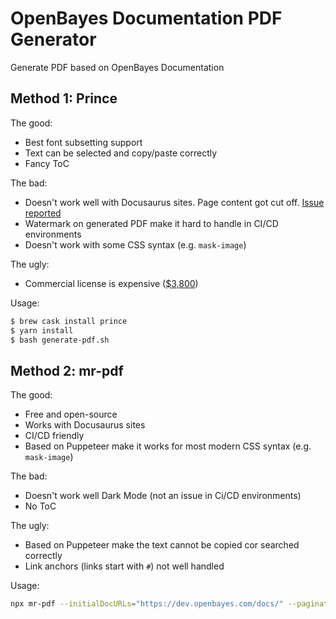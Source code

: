 # OpenBayes Documentation PDF Generator

Generate PDF based on OpenBayes Documentation

## Method 1: Prince

The good:

- Best font subsetting support
- Text can be selected and copy/paste correctly
- Fancy ToC

The bad:

- Doesn't work well with Docusaurus sites. Page content got cut off. [Issue reported](https://www.princexml.com/forum/topic/4608)
- Watermark on generated PDF make it hard to handle in CI/CD environments
- Doesn't work with some CSS syntax (e.g. `mask-image`)

The ugly:

- Commercial license is expensive ([$3,800](https://www.princexml.com/purchase/))

Usage:

```bash
$ brew cask install prince
$ yarn install
$ bash generate-pdf.sh
```

## Method 2: mr-pdf

The good:

- Free and open-source
- Works with Docusaurus sites
- CI/CD friendly
- Based on Puppeteer make it works for most modern CSS syntax (e.g. `mask-image`)


The bad:

- Doesn't work well Dark Mode (not an issue in Ci/CD environments)
- No ToC

The ugly:

- Based on Puppeteer make the text cannot be copied cor searched correctly
- Link anchors (links start with `#`) not well handled

Usage:

```bash
npx mr-pdf --initialDocURLs="https://dev.openbayes.com/docs/" --paginationSelector=".pagination-nav__item--next > a" --contentSelector="article"
```

